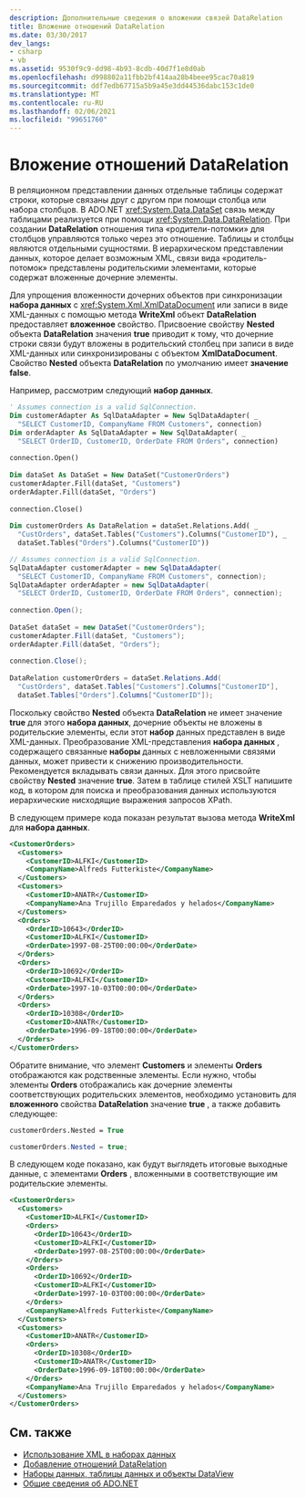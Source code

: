 ```yaml
---
description: Дополнительные сведения о вложении связей DataRelation
title: Вложение отношений DataRelation
ms.date: 03/30/2017
dev_langs:
- csharp
- vb
ms.assetid: 9530f9c9-dd98-4b93-8cdb-40d7f1e8d0ab
ms.openlocfilehash: d998802a11fbb2bf414aa28b4beee95cac70a819
ms.sourcegitcommit: ddf7edb67715a5b9a45e3dd44536dabc153c1de0
ms.translationtype: MT
ms.contentlocale: ru-RU
ms.lasthandoff: 02/06/2021
ms.locfileid: "99651760"
---
```

# <a name="nesting-datarelations"></a>Вложение отношений DataRelation

В реляционном представлении данных отдельные таблицы содержат строки, которые связаны друг с другом при помощи столбца или набора столбцов. В ADO.NET <xref:System.Data.DataSet> связь между таблицами реализуется при помощи <xref:System.Data.DataRelation>. При создании **DataRelation** отношения типа «родители-потомки» для столбцов управляются только через это отношение. Таблицы и столбцы являются отдельными сущностями. В иерархическом представлении данных, которое делает возможным XML, связи вида «родитель-потомок» представлены родительскими элементами, которые содержат вложенные дочерние элементы.  
  
 Для упрощения вложенности дочерних объектов при синхронизации **набора данных** с <xref:System.Xml.XmlDataDocument> или записи в виде XML-данных с помощью метода **WriteXml** объект **DataRelation** предоставляет **вложенное** свойство. Присвоение свойству **Nested** объекта **DataRelation** значения **true** приводит к тому, что дочерние строки связи будут вложены в родительский столбец при записи в виде XML-данных или синхронизированы с объектом **XmlDataDocument**. Свойство **Nested** объекта **DataRelation** по умолчанию имеет **значение false**.  
  
 Например, рассмотрим следующий **набор данных**.  
  
```vb  
' Assumes connection is a valid SqlConnection.  
Dim customerAdapter As SqlDataAdapter = New SqlDataAdapter( _  
  "SELECT CustomerID, CompanyName FROM Customers", connection)  
Dim orderAdapter As SqlDataAdapter = New SqlDataAdapter( _  
  "SELECT OrderID, CustomerID, OrderDate FROM Orders", connection)  
  
connection.Open()  
  
Dim dataSet As DataSet = New DataSet("CustomerOrders")  
customerAdapter.Fill(dataSet, "Customers")  
orderAdapter.Fill(dataSet, "Orders")  
  
connection.Close()  
  
Dim customerOrders As DataRelation = dataSet.Relations.Add( _  
  "CustOrders", dataSet.Tables("Customers").Columns("CustomerID"), _  
  dataSet.Tables("Orders").Columns("CustomerID"))  
```  
  
```csharp  
// Assumes connection is a valid SqlConnection.  
SqlDataAdapter customerAdapter = new SqlDataAdapter(  
  "SELECT CustomerID, CompanyName FROM Customers", connection);  
SqlDataAdapter orderAdapter = new SqlDataAdapter(  
  "SELECT OrderID, CustomerID, OrderDate FROM Orders", connection);  
  
connection.Open();  
  
DataSet dataSet = new DataSet("CustomerOrders");  
customerAdapter.Fill(dataSet, "Customers");  
orderAdapter.Fill(dataSet, "Orders");  
  
connection.Close();  
  
DataRelation customerOrders = dataSet.Relations.Add(  
  "CustOrders", dataSet.Tables["Customers"].Columns["CustomerID"],  
  dataSet.Tables["Orders"].Columns["CustomerID"]);  
```  
  
 Поскольку свойство **Nested** объекта **DataRelation** не имеет значение **true** для этого **набора данных**, дочерние объекты не вложены в родительские элементы, если этот **набор** данных представлен в виде XML-данных. Преобразование XML-представления **набора данных** , содержащего связанные **наборы** данных с невложенными связями данных, может привести к снижению производительности. Рекомендуется вкладывать связи данных. Для этого присвойте свойству **Nested** значение **true**. Затем в таблице стилей XSLT напишите код, в котором для поиска и преобразования данных используются иерархические нисходящие выражения запросов XPath.  
  
 В следующем примере кода показан результат вызова метода **WriteXml** для **набора данных**.  
  
```xml  
<CustomerOrders>  
  <Customers>  
    <CustomerID>ALFKI</CustomerID>  
    <CompanyName>Alfreds Futterkiste</CompanyName>  
  </Customers>  
  <Customers>  
    <CustomerID>ANATR</CustomerID>  
    <CompanyName>Ana Trujillo Emparedados y helados</CompanyName>  
  </Customers>  
  <Orders>  
    <OrderID>10643</OrderID>  
    <CustomerID>ALFKI</CustomerID>  
    <OrderDate>1997-08-25T00:00:00</OrderDate>  
  </Orders>  
  <Orders>  
    <OrderID>10692</OrderID>  
    <CustomerID>ALFKI</CustomerID>  
    <OrderDate>1997-10-03T00:00:00</OrderDate>  
  </Orders>  
  <Orders>  
    <OrderID>10308</OrderID>  
    <CustomerID>ANATR</CustomerID>  
    <OrderDate>1996-09-18T00:00:00</OrderDate>  
  </Orders>  
</CustomerOrders>  
```  
  
 Обратите внимание, что элемент **Customers** и элементы **Orders** отображаются как родственные элементы. Если нужно, чтобы элементы **Orders** отображались как дочерние элементы соответствующих родительских элементов, необходимо установить для **вложенного** свойства **DataRelation** значение **true** , а также добавить следующее:  
  
```vb  
customerOrders.Nested = True  
```  
  
```csharp  
customerOrders.Nested = true;  
```  
  
 В следующем коде показано, как будут выглядеть итоговые выходные данные, с элементами **Orders** , вложенными в соответствующие им родительские элементы.  
  
```xml  
<CustomerOrders>  
  <Customers>  
    <CustomerID>ALFKI</CustomerID>  
    <Orders>  
      <OrderID>10643</OrderID>  
      <CustomerID>ALFKI</CustomerID>  
      <OrderDate>1997-08-25T00:00:00</OrderDate>  
    </Orders>  
    <Orders>  
      <OrderID>10692</OrderID>  
      <CustomerID>ALFKI</CustomerID>  
      <OrderDate>1997-10-03T00:00:00</OrderDate>  
    </Orders>  
    <CompanyName>Alfreds Futterkiste</CompanyName>  
  </Customers>  
  <Customers>  
    <CustomerID>ANATR</CustomerID>  
    <Orders>  
      <OrderID>10308</OrderID>  
      <CustomerID>ANATR</CustomerID>  
      <OrderDate>1996-09-18T00:00:00</OrderDate>  
    </Orders>  
    <CompanyName>Ana Trujillo Emparedados y helados</CompanyName>  
  </Customers>  
</CustomerOrders>  
```  
  
## <a name="see-also"></a>См. также

- [Использование XML в наборах данных](using-xml-in-a-dataset.md)
- [Добавление отношений DataRelation](adding-datarelations.md)
- [Наборы данных, таблицы данных и объекты DataView](index.md)
- [Общие сведения об ADO.NET](../ado-net-overview.md)
